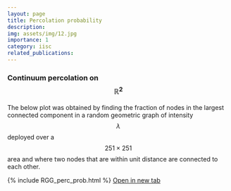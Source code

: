 ```yaml
---
layout: page
title: Percolation probability 
description: 
img: assets/img/12.jpg
importance: 1
category: iisc
related_publications: 
---
```

### Continuum percolation on $$\mathbb{R}^2$$ 

The below plot was obtained by finding the fraction of nodes in the largest connected component in a random geometric graph of intensity $$\lambda$$ deployed over a $$251 \times 251$$ area and where two nodes that are within unit distance are connected to each other. 

{% include RGG_perc_prob.html %}
<a href="/assets/plotly/RGG_perc_prob.html">Open in new tab</a>